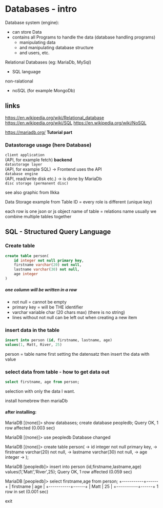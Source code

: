 # Databases - intro

Database system (engine):

- can store Data
- contains all Programs to handle the data (database handling programs)
  - manipulating data
  - and manipulating database structure
  - and users, etc.

Relational Databases (eg: MariaDb, MySql)

- SQL language

non-ralational

- noSQL (for example MongoDb)

## links

https://en.wikipedia.org/wiki/Relational_database
https://en.wikipedia.org/wiki/SQL
https://en.wikipedia.org/wiki/NoSQL

https://mariadb.org/ **Tutorial part**

### Datastorage usage (here Database)

`client application`  
(API, for example fetch)
**backend**  
`datastorage layer`  
(API, for example SQL) -> Frontend uses the API  
`database engine`  
(API, read/write disk etc.) -> is done by MariaDb  
`disc storage (permanent disc)`

see also graphic from Ilkka

Data Storage example from Table
ID = every role is different (unique key)

each row is one json or js object
name of table = relations name
usually we combine multiple tables together

## SQL - Structured Query Language

### Create table

```sql
create table person(
    id integer not null primary key,
    firstname varchar(20) not null,
    lastname varchar(30) not null,
    age integer
)
```

##### one column will be written in a row

- not null = cannot be empty
- primary key = will be THE identifier
- varchar variable char (20 chars max) (there is no string)
- lines without not null can be left out when creating a new item

### insert data in the table

```sql
insert into person (id, firstname, lastname, age)
values(1, Matt, River, 25)
```

person = table name
first setting the datensatz
then insert the data with value

### select data from table - how to get data out

```sql
select firstname, age from person;
```

selection with only the data I want.

install homebrew
then mariaDb

#### after installing:

MariaDB [(none)]> show databases;
create database peopledb;
Query OK, 1 row affected (0.003 sec)

MariaDB [(none)]> use peopledb
Database changed

MariaDB [(none)]> create table person(
-> id integer not null primary key,
-> firstname varchar(20) not null,
-> lastname varchar(30) not null,
-> age integer
-> );

MariaDB [peopledb]> insert into person (id,firstname,lastname,age) values(1,'Matt','River',25);
Query OK, 1 row affected (0.059 sec)

MariaDB [peopledb]> select firstname,age from person;
+-----------+------+
| firstname | age |
+-----------+------+
| Matt | 25 |
+-----------+------+
1 row in set (0.001 sec)

exit
